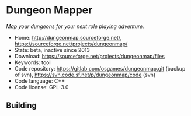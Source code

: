# Dungeon Mapper

_Map your dungeons for your next role playing adventure._

- Home: http://dungeonmap.sourceforge.net/, https://sourceforge.net/projects/dungeonmap/
- State: beta, inactive since 2013
- Download: https://sourceforge.net/projects/dungeonmap/files
- Keywords: tool
- Code repository: https://gitlab.com/osgames/dungeonmap.git (backup of svn), https://svn.code.sf.net/p/dungeonmap/code (svn)
- Code language: C++
- Code license: GPL-3.0

## Building
